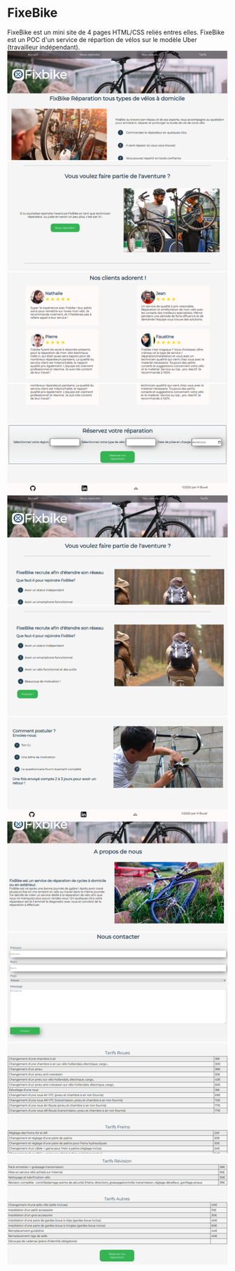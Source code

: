 # 
  # FixeBike
FixeBike est un mini site de 4 pages HTML/CSS reliés entres elles.
FixeBike est un POC d'un service de répartion de vélos sur le modèle Uber (travailleur indépendant).
<img src="https://github.com/Heifarabuval/FixBike/blob/master/screen/fb.png">
<img src="https://github.com/Heifarabuval/FixBike/blob/master/screen/fb2.png">
<img src="https://github.com/Heifarabuval/FixBike/blob/master/screen/fb3.png">
<img src="https://github.com/Heifarabuval/FixBike/blob/master/screen/fb4.png">
<img src="https://github.com/Heifarabuval/FixBike/blob/master/screen/fb5.png">
<img src="https://github.com/Heifarabuval/FixBike/blob/master/screen/fb6.png">
<img src="https://github.com/Heifarabuval/FixBike/blob/master/screen/fb7.png">
<img src="https://github.com/Heifarabuval/FixBike/blob/master/screen/fb8.png">
<img src="https://github.com/Heifarabuval/FixBike/blob/master/screen/fb9.png">
<img src="https://github.com/Heifarabuval/FixBike/blob/master/screen/fb10.png">
<img src="https://github.com/Heifarabuval/FixBike/blob/master/screen/fb11.png">




